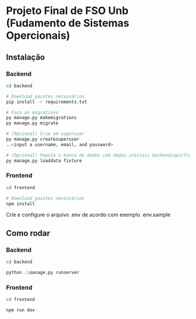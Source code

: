 # Projeto Final de FSO Unb (Fudamento de Sistemas Opercionais)

## Instalação

### Backend

```bash
cd backend

# Download pacotes necessários
pip install -r requirements.txt

# Faça as migrations
py manage.py makemigrations
py manage.py migrate

# (Opcional) Crie um superuser
py manage.py createsuperuser
..<input a username, email, and password>

# (Opcional) Popule o banco de dados com dados iniciais backend/api/fixtures diretório
py manage.py loaddata fixture
```

### Frontend

```bash
cd frontend

# Download pacotes necessários
npm install
```

Crie e configure o arquivo .env de acordo com exemplo .env.sample

## Como rodar

### Backend

```bash
cd backend

python .\manage.py runserver
```

### Frontend

```bash
cd frontend

npm run dev
```
